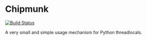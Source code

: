 # Chipmunk
[![Build Status](https://travis-ci.org/Rigdon/chipmunk.svg?branch=develop)](https://travis-ci.org/Rigdon/chipmunk)

A very small and simple usage mechanism for Python threadlocals.


